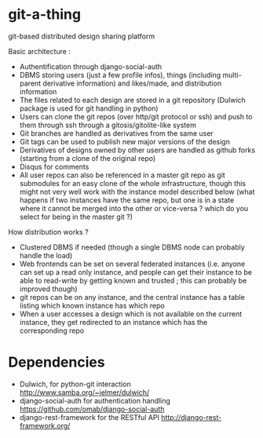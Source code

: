 git-a-thing
===========

git-based distributed design sharing platform

Basic architecture :
- Authentification through django-social-auth
- DBMS storing users (just a few profile infos), things (including multi-parent derivative information) and likes/made, and distribution information
- The files related to each design are stored in a git repository (Dulwich package is used for git handling in python)
- Users can clone the git repos (over http/git protocol or ssh) and push to them through ssh through a gitosis/gitolite-like system
- Git branches are handled as derivatives from the same user
- Git tags can be used to publish new major versions of the design
- Derivatives of designs owned by other users are handled as github forks (starting from a clone of the original repo)
- Disqus for comments
- All user repos can also be referenced in a master git repo as git submodules for an easy clone of the whole infrastructure, though this might not very well work with the instance model described below (what happens if two instances have the same repo, but one is in a state where it cannot be merged into the other or vice-versa ? which do you select for being in the master git ?)

How distribution works ?
- Clustered DBMS if needed (though a single DBMS node can probably handle the load)
- Web frontends can be set on several federated instances (i.e. anyone can set up a read only instance, and people can get their instance to be able to read-write by getting known and trusted ; this can probably be improved though)
- git repos can be on any instance, and the central instance has a table listing which known instance has which repo
- When a user accesses a design which is not available on the current instance, they get redirected to an instance which has the corresponding repo

Dependencies
============
- Dulwich, for python-git interaction http://www.samba.org/~jelmer/dulwich/
- django-social-auth for authentication handling https://github.com/omab/django-social-auth
- django-rest-framework for the RESTful API http://django-rest-framework.org/
